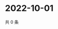 # 2022-10-01

共 0 条

<!-- BEGIN WEIBO -->
<!-- 最后更新时间 Sat Oct 01 2022 19:15:11 GMT+0800 (China Standard Time) -->

<!-- END WEIBO -->
